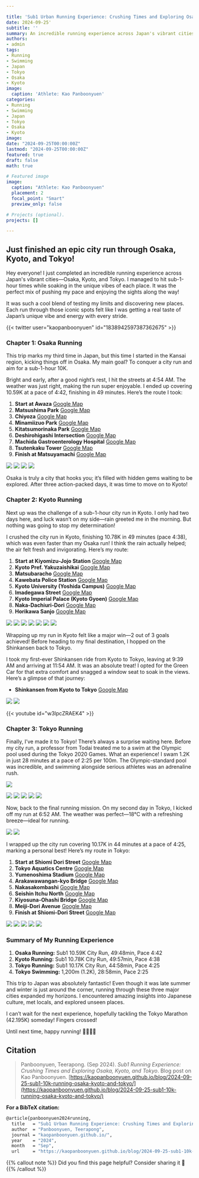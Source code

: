 ```yaml
---

title: 'Sub1 Urban Running Experience: Crushing Times and Exploring Osaka, Kyoto, and Tokyo'
date: 2024-09-25'  
subtitle: ''  
summary: An incredible running experience across Japan's vibrant cities—Osaka, Kyoto, and Tokyo. I managed to hit sub-1-hour times while soaking in the unique vibes of each place. It was the perfect mix of pushing my pace and enjoying the sights along the way!
authors:  
- admin  
tags:  
- Running
- Swimming
- Japan
- Tokyo
- Osaka
- Kyoto
image:
  caption: 'Athlete: Kao Panboonyuen'
categories:  
- Running
- Swimming
- Japan
- Tokyo
- Osaka
- Kyoto
image:
date: "2024-09-25T00:00:00Z"  
lastmod: "2024-09-25T00:00:00Z"  
featured: true  
draft: false
math: true

# Featured image
image:  
  caption: "Athlete: Kao Panboonyuen"  
  placement: 2  
  focal_point: "Smart"  
  preview_only: false

# Projects (optional).
projects: []

---
```


<!-- {{< toc mobile_only=true is_open=true >}} -->


## Just finished an epic city run through Osaka, Kyoto, and Tokyo!

Hey everyone! I just completed an incredible running experience across Japan's vibrant cities—Osaka, Kyoto, and Tokyo. I managed to hit sub-1-hour times while soaking in the unique vibes of each place. It was the perfect mix of pushing my pace and enjoying the sights along the way!

It was such a cool blend of testing my limits and discovering new places. Each run through those iconic spots felt like I was getting a real taste of Japan’s unique vibe and energy with every stride.

{{< twitter user="kaopanboonyuen" id="1838942597387362675" >}}

### Chapter 1: Osaka Running

This trip marks my third time in Japan, but this time I started in the Kansai region, kicking things off in Osaka. My main goal? To conquer a city run and aim for a sub-1-hour 10K.

Bright and early, after a good night’s rest, I hit the streets at 4:54 AM. The weather was just right, making the run super enjoyable. I ended up covering 10.59K at a pace of 4:42, finishing in 49 minutes. Here’s the route I took:

1. **Start at Awaza** [Google Map](https://goo.gl/maps/3m8xwS3Hb4y)
2. **Matsushima Park** [Google Map](https://goo.gl/maps/6uRRF2qjBrP2)
3. **Chiyoza** [Google Map](https://goo.gl/maps/yURFcSe5DVA2)
4. **Minamiizuo Park** [Google Map](https://goo.gl/maps/jHwnY9gT4Tt)
5. **Kitatsumorinaka Park** [Google Map](https://goo.gl/maps/jDq5YqPybE62)
6. **Deshirohigashi Intersection** [Google Map](https://goo.gl/maps/3d6PHf8HmtL2)
7. **Machida Gastroenterology Hospital** [Google Map](https://goo.gl/maps/4eAhYeuYhHS2)
8. **Tsutenkaku Tower** [Google Map](https://goo.gl/maps/8iAd1SBhEny)
9. **Finish at Matsuyamachi** [Google Map](https://goo.gl/maps/Zuy2JmCB4eQ2)

![](city_run_images/KAO_OSAKA_001.JPG)
![](city_run_images/KAO_OSAKA_002.JPG)
![](city_run_images/KAO_OSAKA_003.jpg)
![](city_run_images/KAO_OSAKA_004.jpg)

Osaka is truly a city that hooks you; it’s filled with hidden gems waiting to be explored. After three action-packed days, it was time to move on to Kyoto!

### Chapter 2: Kyoto Running

Next up was the challenge of a sub-1-hour city run in Kyoto. I only had two days here, and luck wasn’t on my side—rain greeted me in the morning. But nothing was going to stop my determination!

I crushed the city run in Kyoto, finishing 10.78K in 49 minutes (pace 4:38), which was even faster than my Osaka run! I think the rain actually helped; the air felt fresh and invigorating. Here’s my route:

1. **Start at Kiyomizu-Jojo Station** [Google Map](https://goo.gl/maps/NZ5c2J8U3u62)
2. **Kyoto Pref. Yakuzaishikai** [Google Map](https://goo.gl/maps/DvcAeMWd3iD2)
3. **Matsubaracho** [Google Map](https://goo.gl/maps/5XWqD6Nq6U72)
4. **Kawebata Police Station** [Google Map](https://goo.gl/maps/xMDgh18N7Qk)
5. **Kyoto University (Yoshida Campus)** [Google Map](https://goo.gl/maps/p2k8VkMPM6R2)
6. **Imadegawa Street** [Google Map](https://goo.gl/maps/YjMktz7AcH52)
7. **Kyoto Imperial Palace (Kyoto Gyoen)** [Google Map](https://goo.gl/maps/7DqkhSmU8Wz)
8. **Naka-Dachiuri-Dori** [Google Map](https://goo.gl/maps/vfC1nG5gX3R2)
9. **Horikawa Sanjo** [Google Map](https://goo.gl/maps/Np1WS55jMN32)

![](city_run_images/KAO_KYOTO_001.JPG)
![](city_run_images/KAO_KYOTO_002.JPG)
![](city_run_images/KAO_KYOTO_003.jpg)
![](city_run_images/KAO_KYOTO_003_02.jpg)
![](city_run_images/KAO_KYOTO_003_03.jpg)
![](city_run_images/KAO_KYOTO_003_04.jpg)
![](city_run_images/KAO_KYOTO_004.jpg)


Wrapping up my run in Kyoto felt like a major win—2 out of 3 goals achieved! Before heading to my final destination, I hopped on the Shinkansen back to Tokyo. 

I took my first-ever Shinkansen ride from Kyoto to Tokyo, leaving at 9:39 AM and arriving at 11:54 AM. It was an absolute treat! I opted for the Green Car for that extra comfort and snagged a window seat to soak in the views. Here’s a glimpse of that journey:

- **Shinkansen from Kyoto to Tokyo** [Google Map](https://goo.gl/maps/e6Fqt36Xrr32)

![](city_run_images/Kao_Shinkansen_01.png)
![](city_run_images/Kao_Shinkansen_02.png)

{{< youtube id="w3lpcZRAEK4" >}}


### Chapter 3: Tokyo Running

Finally, I’ve made it to Tokyo! There’s always a surprise waiting here. Before my city run, a professor from Todai treated me to a swim at the Olympic pool used during the Tokyo 2020 Games. What an experience! I swam 1.2K in just 28 minutes at a pace of 2:25 per 100m. The Olympic-standard pool was incredible, and swimming alongside serious athletes was an adrenaline rush.

![](city_run_images/Kao_Japan_Swim_2024.png)

![](city_run_images/KAO_TOKYO_SWIM_002.JPG)
![](city_run_images/KAO_TOKYO_SWIM_001.jpg)
![](city_run_images/KAO_TOKYO_SWIM_004.jpg)
![](city_run_images/KAO_TOKYO_SWIM_007.jpg)
![](city_run_images/KAO_TOKYO_SWIM_008.jpg)

Now, back to the final running mission. On my second day in Tokyo, I kicked off my run at 6:52 AM. The weather was perfect—18°C with a refreshing breeze—ideal for running.

![](city_run_images/KAO_TOKYO_006.jpg)
![](city_run_images/KAO_TOKYO_005.jpg)

I wrapped up the city run covering 10.17K in 44 minutes at a pace of 4:25, marking a personal best! Here’s my route in Tokyo:

1. **Start at Shiomi Dori Street** [Google Map](https://goo.gl/maps/6B22R9moPpC2)
2. **Tokyo Aquatics Centre** [Google Map](https://goo.gl/maps/N4eUwHEH5yQ2)
3. **Yumenoshima Stadium** [Google Map](https://goo.gl/maps/L97tcZ1oGpH2)
4. **Arakawawangan-kyo Bridge** [Google Map](https://goo.gl/maps/6DWBpD2a1nD2)
5. **Nakasakombashi** [Google Map](https://goo.gl/maps/NEDz7d5zMsA2)
6. **Seishin Itchu North** [Google Map](https://goo.gl/maps/UVgc8Ffz4w52)
7. **Kiyosuna-Ohashi Bridge** [Google Map](https://goo.gl/maps/rbnptUADwK32)
8. **Meiji-Dori Avenue** [Google Map](https://goo.gl/maps/c3AFyU2wLkH2)
9. **Finish at Shiomi-Dori Street** [Google Map](https://goo.gl/maps/mDe9t69gMGs)

![](city_run_images/KAO_TOKYO_001.JPG)
![](city_run_images/KAO_TOKYO_002.JPG)
![](city_run_images/KAO_TOKYO_003_01.jpg)
![](city_run_images/KAO_TOKYO_003_02.jpg)
![](city_run_images/KAO_TOKYO_004.jpg)

### Summary of My Running Experience

1. **Osaka Running:** Sub1 10.59K City Run, 49:48min, Pace 4:42
2. **Kyoto Running:** Sub1 10.78K City Run, 49:57min, Pace 4:38
3. **Tokyo Running:** Sub1 10.17K City Run, 44:58min, Pace 4:25
4. **Tokyo Swimming:** 1,200m (1.2K), 28:58min, Pace 2:25

This trip to Japan was absolutely fantastic! Even though it was late summer and winter is just around the corner, running through these three major cities expanded my horizons. I encountered amazing insights into Japanese culture, met locals, and explored unseen places. 

I can’t wait for the next experience, hopefully tackling the Tokyo Marathon (42.195K) someday! Fingers crossed!

Until next time, happy running! 🏃‍♂️🇯🇵

## Citation

> Panboonyuen, Teerapong. (Sep 2024). *Sub1 Running Experience: Crushing Times and Exploring Osaka, Kyoto, and Tokyo*. Blog post on Kao Panboonyuen. [https://kaopanboonyuen.github.io/blog/2024-09-25-sub1-10k-running-osaka-kyoto-and-tokyo/](https://kaopanboonyuen.github.io/blog/2024-09-25-sub1-10k-running-osaka-kyoto-and-tokyo/)

**For a BibTeX citation:**

```bash
@article{panboonyuen2024running,
  title   = "Sub1 Urban Running Experience: Crushing Times and Exploring Osaka, Kyoto, and Tokyo",
  author  = "Panboonyuen, Teerapong",
  journal = "kaopanboonyuen.github.io/",
  year    = "2024",
  month   = "Sep",
  url     = "https://kaopanboonyuen.github.io/blog/2024-09-25-sub1-10k-running-osaka-kyoto-and-tokyo/"}
```

{{% callout note %}}
Did you find this page helpful? Consider sharing it 🙌
{{% /callout %}}